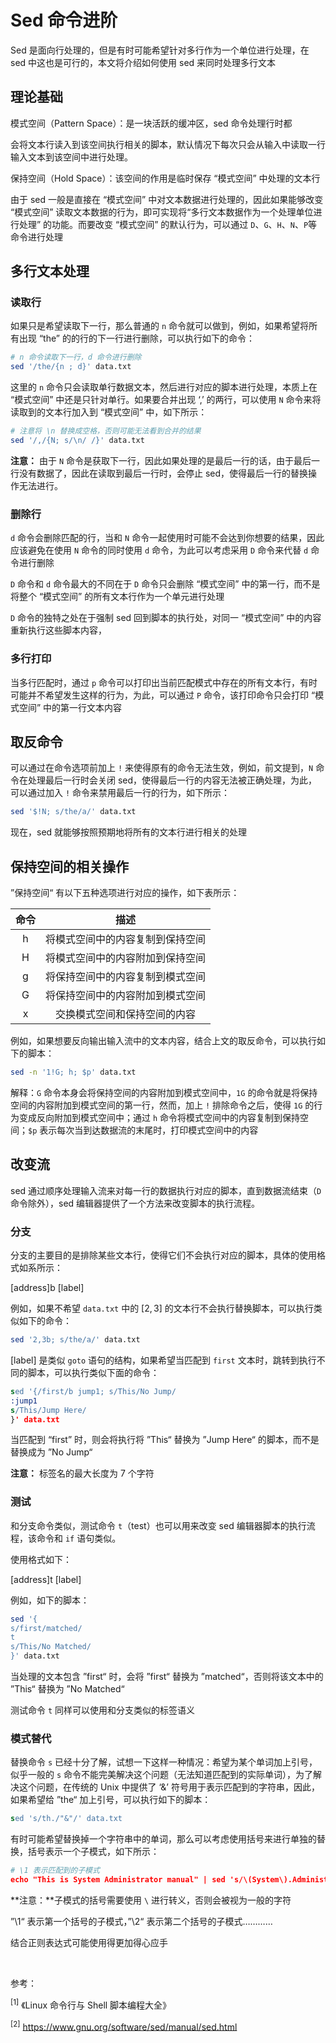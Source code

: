 # Sed 命令进阶

Sed 是面向行处理的，但是有时可能希望针对多行作为一个单位进行处理，在 sed 中这也是可行的，本文将介绍如何使用 sed 来同时处理多行文本

## 理论基础

模式空间（Pattern Space）：是一块活跃的缓冲区，sed 命令处理行时都

会将文本行读入到该空间执行相关的脚本，默认情况下每次只会从输入中读取一行输入文本到该空间中进行处理。

保持空间（Hold Space）：该空间的作用是临时保存 “模式空间” 中处理的文本行

由于 sed 一般是直接在 “模式空间” 中对文本数据进行处理的，因此如果能够改变 “模式空间” 读取文本数据的行为，即可实现将“多行文本数据作为一个处理单位进行处理” 的功能。而要改变 “模式空间” 的默认行为，可以通过 `D`、`G`、`H`、`N`、`P`等命令进行处理

## 多行文本处理

### 读取行

如果只是希望读取下一行，那么普通的 `n` 命令就可以做到，例如，如果希望将所有出现 “the” 的的行的下一行进行删除，可以执行如下的命令：

```bash
# n 命令读取下一行，d 命令进行删除
sed '/the/{n ; d}' data.txt
```

这里的 `n` 命令只会读取单行数据文本，然后进行对应的脚本进行处理，本质上在 “模式空间” 中还是只针对单行。如果要合并出现 ‘,’ 的两行，可以使用 `N` 命令来将读取到的文本行加入到 “模式空间” 中，如下所示：

```bash
# 注意将 \n 替换成空格，否则可能无法看到合并的结果
sed '/,/{N; s/\n/ /}' data.txt
```

**注意：** 由于 `N` 命令是获取下一行，因此如果处理的是最后一行的话，由于最后一行没有数据了，因此在读取到最后一行时，会停止 sed，使得最后一行的替换操作无法进行。

### 删除行

`d` 命令会删除匹配的行，当和 `N` 命令一起使用时可能不会达到你想要的结果，因此应该避免在使用 `N` 命令的同时使用 `d` 命令，为此可以考虑采用 `D` 命令来代替 `d` 命令进行删除

`D` 命令和 `d` 命令最大的不同在于 `D` 命令只会删除 “模式空间” 中的第一行，而不是将整个 “模式空间” 的所有文本行作为一个单元进行处理

`D` 命令的独特之处在于强制 sed 回到脚本的执行处，对同一 “模式空间” 中的内容重新执行这些脚本内容，

### 多行打印

当多行匹配时，通过 `p` 命令可以打印出当前匹配模式中存在的所有文本行，有时可能并不希望发生这样的行为，为此，可以通过 `P` 命令，该打印命令只会打印 “模式空间” 中的第一行文本内容

## 取反命令

可以通过在命令选项前加上 `!` 来使得原有的命令无法生效，例如，前文提到，`N` 命令在处理最后一行时会关闭 sed，使得最后一行的内容无法被正确处理，为此，可以通过加入 `!` 命令来禁用最后一行的行为，如下所示：

```bash
sed '$!N; s/the/a/' data.txt
```

现在，sed 就能够按照预期地将所有的文本行进行相关的处理

## 保持空间的相关操作

”保持空间“ 有以下五种选项进行对应的操作，如下表所示：

| 命令 |               描述               |
| :--: | :------------------------------: |
|  h   | 将模式空间中的内容复制到保持空间 |
|  H   | 将模式空间中的内容附加到保持空间 |
|  g   | 将保持空间中的内容复制到模式空间 |
|  G   | 将保持空间中的内容附加到模式空间 |
|  x   |   交换模式空间和保持空间的内容   |

例如，如果想要反向输出输入流中的文本内容，结合上文的取反命令，可以执行如下的脚本：

```bash
sed -n '1!G; h; $p' data.txt
```

解释：`G` 命令本身会将保持空间的内容附加到模式空间中，`1G` 的命令就是将保持空间的内容附加到模式空间的第一行，然而，加上 `!` 排除命令之后，使得 `1G` 的行为变成反向附加到模式空间中；通过 `h` 命令将模式空间中的内容复制到保持空间；`$p` 表示每次当到达数据流的末尾时，打印模式空间中的内容

## 改变流

sed 通过顺序处理输入流来对每一行的数据执行对应的脚本，直到数据流结束（`D` 命令除外），sed 编辑器提供了一个方法来改变脚本的执行流程。

### 分支

分支的主要目的是排除某些文本行，使得它们不会执行对应的脚本，具体的使用格式如系所示：

[address]b [label]

例如，如果不希望 `data.txt` 中的 $[2,3]$ 的文本行不会执行替换脚本，可以执行类似如下的命令：

```bash
sed '2,3b; s/the/a/' data.txt
```

[label] 是类似 `goto` 语句的结构，如果希望当匹配到 `first` 文本时，跳转到执行不同的脚本，可以执行类似下面的命令：

```sed
sed '{/first/b jump1; s/This/No Jump/
:jump1
s/This/Jump Here/
}' data.txt
```

当匹配到 “first” 时，则会将执行将 ”This“ 替换为 ”Jump Here“ 的脚本，而不是替换成为 ”No Jump“

**注意：** 标签名的最大长度为 $7$ 个字符

### 测试

和分支命令类似，测试命令 `t`（test）也可以用来改变 sed 编辑器脚本的执行流程，该命令和 `if` 语句类似。

使用格式如下：

[address]t [label]

例如，如下的脚本：

```bash
sed '{
s/first/matched/
t
s/This/No Matched/
}' data.txt
```

当处理的文本包含 ”first“ 时，会将 ”first“ 替换为 ”matched“，否则将该文本中的 ”This“ 替换为 ”No Matched“

测试命令 `t` 同样可以使用和分支类似的标签语义

### 模式替代

替换命令 `s` 已经十分了解，试想一下这样一种情况：希望为某个单词加上引号，似乎一般的 `s` 命令不能完美解决这个问题（无法知道匹配到的实际单词），为了解决这个问题，在传统的 Unix 中提供了 ‘&’ 符号用于表示匹配到的字符串，因此，如果希望给 ”the“ 加上引号，可以执行如下的脚本：

```sed
sed 's/th./"&"/' data.txt
```

有时可能希望替换掉一个字符串中的单词，那么可以考虑使用括号来进行单独的替换，括号表示一个子模式，如下所示：

```sed
# \1 表示匹配到的子模式
echo "This is System Administrator manual" | sed 's/\(System\).Administrator/\1 User/'
```

**注意：**子模式的括号需要使用 `\` 进行转义，否则会被视为一般的字符

”\1“ 表示第一个括号的子模式，”\2“ 表示第二个括号的子模式…………

结合正则表达式可能使用得更加得心应手



<br />

参考：

<sup>[1]</sup> 《Linux 命令行与 Shell 脚本编程大全》

<sup>[2]</sup> https://www.gnu.org/software/sed/manual/sed.html